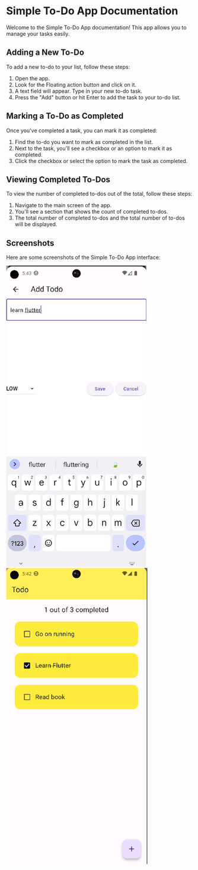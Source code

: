 # Simple To-Do App Documentation

Welcome to the Simple To-Do App documentation! This app allows you to manage your tasks easily.

## Adding a New To-Do

To add a new to-do to your list, follow these steps:

1. Open the app.
2. Look for the Floating action button and click on it.
3. A text field will appear. Type in your new to-do task.
4. Press the "Add" button or hit Enter to add the task to your to-do list.

## Marking a To-Do as Completed

Once you've completed a task, you can mark it as completed:

1. Find the to-do you want to mark as completed in the list.
2. Next to the task, you'll see a checkbox or an option to mark it as completed.
3. Click the checkbox or select the option to mark the task as completed.

## Viewing Completed To-Dos

To view the number of completed to-dos out of the total, follow these steps:

1. Navigate to the main screen of the app.
2. You'll see a section that shows the count of completed to-dos.
3. The total number of completed to-dos and the total number of to-dos will be displayed.

## Screenshots

Here are some screenshots of the Simple To-Do App interface:

![Adding a New To-Do](./assets/add_todo.png)
![Marking a To-Do as Completed](./assets/todo_screen.png)

